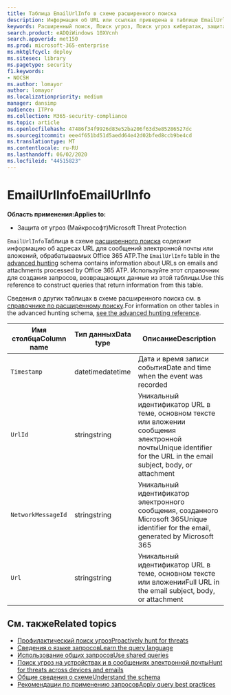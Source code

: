 ```yaml
---
title: Таблица EmailUrlInfo в схеме расширенного поиска
description: Информация об URL или ссылках приведена в таблице EmailUrlInfo схемы расширенного поиска.
keywords: Расширенный поиск, Поиск угроз, Поиск угроз кибератак, защита от угроз Майкрософт, Microsoft 365, MTP, m365, поиск, запрос, телеметрии, Справка по схеме, Кусто, таблица, столбец, тип данных, описание, Емаилурлинфо, идентификатор сетевого сообщения, URL-адрес, ссылка
search.product: eADQiWindows 10XVcnh
search.appverid: met150
ms.prod: microsoft-365-enterprise
ms.mktglfcycl: deploy
ms.sitesec: library
ms.pagetype: security
f1.keywords:
- NOCSH
ms.author: lomayor
author: lomayor
ms.localizationpriority: medium
manager: dansimp
audience: ITPro
ms.collection: M365-security-compliance
ms.topic: article
ms.openlocfilehash: 47486f34f9926d83e52ba206f63d3e85286527dc
ms.sourcegitcommit: eee4f651bd51d5aedd64e42d02bfed8ccb9be4cd
ms.translationtype: MT
ms.contentlocale: ru-RU
ms.lasthandoff: 06/02/2020
ms.locfileid: "44515823"
---
```

# <a name="emailurlinfo"></a><span data-ttu-id="09823-104">EmailUrlInfo</span><span class="sxs-lookup"><span data-stu-id="09823-104">EmailUrlInfo</span></span>

<span data-ttu-id="09823-105">**Область применения:**</span><span class="sxs-lookup"><span data-stu-id="09823-105">**Applies to:**</span></span>
- <span data-ttu-id="09823-106">Защита от угроз (Майкрософт)</span><span class="sxs-lookup"><span data-stu-id="09823-106">Microsoft Threat Protection</span></span>

<span data-ttu-id="09823-107">`EmailUrlInfo`Таблица в схеме [расширенного поиска](advanced-hunting-overview.md) содержит информацию об адресах URL для сообщений электронной почты или вложений, обрабатываемых Office 365 ATP.</span><span class="sxs-lookup"><span data-stu-id="09823-107">The `EmailUrlInfo` table in the [advanced hunting](advanced-hunting-overview.md) schema contains information about URLs on emails and attachments processed by Office 365 ATP.</span></span> <span data-ttu-id="09823-108">Используйте этот справочник для создания запросов, возвращающих данные из этой таблицы.</span><span class="sxs-lookup"><span data-stu-id="09823-108">Use this reference to construct queries that return information from this table.</span></span>

<span data-ttu-id="09823-109">Сведения о других таблицах в схеме расширенного поиска см. в [справочнике по расширенному поиску](advanced-hunting-schema-tables.md).</span><span class="sxs-lookup"><span data-stu-id="09823-109">For information on other tables in the advanced hunting schema, [see the advanced hunting reference](advanced-hunting-schema-tables.md).</span></span>

| <span data-ttu-id="09823-110">Имя столбца</span><span class="sxs-lookup"><span data-stu-id="09823-110">Column name</span></span> | <span data-ttu-id="09823-111">Тип данных</span><span class="sxs-lookup"><span data-stu-id="09823-111">Data type</span></span> | <span data-ttu-id="09823-112">Описание</span><span class="sxs-lookup"><span data-stu-id="09823-112">Description</span></span> |
|-------------|-----------|-------------|
| `Timestamp` | <span data-ttu-id="09823-113">datetime</span><span class="sxs-lookup"><span data-stu-id="09823-113">datetime</span></span> | <span data-ttu-id="09823-114">Дата и время записи события</span><span class="sxs-lookup"><span data-stu-id="09823-114">Date and time when the event was recorded</span></span> |
| `UrlId` | <span data-ttu-id="09823-115">string</span><span class="sxs-lookup"><span data-stu-id="09823-115">string</span></span> | <span data-ttu-id="09823-116">Уникальный идентификатор URL в теме, основном тексте или вложении сообщения электронной почты</span><span class="sxs-lookup"><span data-stu-id="09823-116">Unique identifier for the URL in the email subject, body, or attachment</span></span> |
| `NetworkMessageId` | <span data-ttu-id="09823-117">string</span><span class="sxs-lookup"><span data-stu-id="09823-117">string</span></span> | <span data-ttu-id="09823-118">Уникальный идентификатор электронного сообщения, созданного Microsoft 365</span><span class="sxs-lookup"><span data-stu-id="09823-118">Unique identifier for the email, generated by Microsoft 365</span></span> |
| `Url` | <span data-ttu-id="09823-119">string</span><span class="sxs-lookup"><span data-stu-id="09823-119">string</span></span> | <span data-ttu-id="09823-120">Уникальный идентификатор URL в теме, основном тексте или вложении</span><span class="sxs-lookup"><span data-stu-id="09823-120">Full URL in the email subject, body, or attachment</span></span> |

## <a name="related-topics"></a><span data-ttu-id="09823-121">См. также</span><span class="sxs-lookup"><span data-stu-id="09823-121">Related topics</span></span>
- [<span data-ttu-id="09823-122">Профилактический поиск угроз</span><span class="sxs-lookup"><span data-stu-id="09823-122">Proactively hunt for threats</span></span>](advanced-hunting-overview.md)
- [<span data-ttu-id="09823-123">Сведения о языке запросов</span><span class="sxs-lookup"><span data-stu-id="09823-123">Learn the query language</span></span>](advanced-hunting-query-language.md)
- [<span data-ttu-id="09823-124">Использование общих запросов</span><span class="sxs-lookup"><span data-stu-id="09823-124">Use shared queries</span></span>](advanced-hunting-shared-queries.md)
- [<span data-ttu-id="09823-125">Поиск угроз на устройствах и в сообщениях электронной почты</span><span class="sxs-lookup"><span data-stu-id="09823-125">Hunt for threats across devices and emails</span></span>](advanced-hunting-query-emails-devices.md)
- [<span data-ttu-id="09823-126">Общие сведения о схеме</span><span class="sxs-lookup"><span data-stu-id="09823-126">Understand the schema</span></span>](advanced-hunting-schema-tables.md)
- [<span data-ttu-id="09823-127">Рекомендации по применению запросов</span><span class="sxs-lookup"><span data-stu-id="09823-127">Apply query best practices</span></span>](advanced-hunting-best-practices.md)
